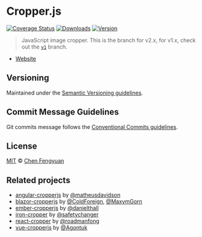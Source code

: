 # Cropper.js

[![Coverage Status](https://img.shields.io/codecov/c/github/fengyuanchen/cropperjs.svg)](https://codecov.io/gh/fengyuanchen/cropperjs) [![Downloads](https://img.shields.io/npm/dm/cropperjs.svg)](https://www.npmjs.com/package/cropperjs) [![Version](https://img.shields.io/npm/v/cropperjs.svg)](https://www.npmjs.com/package/cropperjs)

> JavaScript image cropper. This is the branch for v2.x, for v1.x, check out the [`v1`](https://github.com/fengyuanchen/cropperjs/tree/v1) branch.

- [Website](https://fengyuanchen.github.io/cropperjs/)

## Versioning

Maintained under the [Semantic Versioning guidelines](https://semver.org/).

## Commit Message Guidelines

Git commits message follows the [Conventional Commits guidelines](https://conventionalcommits.org/).

## License

[MIT](https://opensource.org/licenses/MIT) © [Chen Fengyuan](https://chenfengyuan.com/)

## Related projects

- [angular-cropperjs](https://github.com/matheusdavidson/angular-cropperjs) by [@matheusdavidson](https://github.com/matheusdavidson)
- [blazor-cropperjs](https://github.com/CropperBlazor/Cropper.Blazor) by [@ColdForeign](https://github.com/ColdForeign), [@MaxymGorn](https://github.com/MaxymGorn)
- [ember-cropperjs](https://github.com/danielthall/ember-cropperjs) by [@danielthall](https://github.com/danielthall)
- [iron-cropper](https://github.com/safetychanger/iron-cropper) by [@safetychanger](https://github.com/safetychanger)
- [react-cropper](https://github.com/react-cropper/react-cropper) by [@roadmanfong](https://github.com/roadmanfong)
- [vue-cropperjs](https://github.com/Agontuk/vue-cropperjs) by [@Agontuk](https://github.com/Agontuk)
